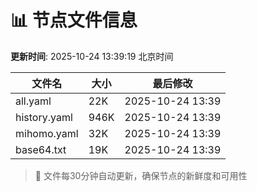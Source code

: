 # 📊 节点文件信息

**更新时间**: 2025-10-24 13:39:19 北京时间

| 文件名 | 大小 | 最后修改 |
|--------|------|----------|
| all.yaml | 22K | 2025-10-24 13:39 |
| history.yaml | 946K | 2025-10-24 13:39 |
| mihomo.yaml | 32K | 2025-10-24 13:39 |
| base64.txt | 19K | 2025-10-24 13:39 |

> 🔄 文件每30分钟自动更新，确保节点的新鲜度和可用性
